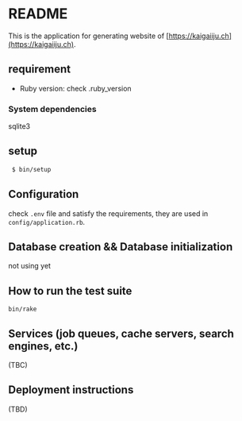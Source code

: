 # README

This is the application for generating website of [https://kaigaiiju.ch](https://kaigaiiju.ch).

## requirement

 * Ruby version: check .ruby_version

### System dependencies

sqlite3

## setup

```bash
 $ bin/setup
```

## Configuration

check `.env` file and satisfy the requirements, they are used in `config/application.rb`.

## Database creation && Database initialization

not using yet

## How to run the test suite

`bin/rake`

## Services (job queues, cache servers, search engines, etc.)

(TBC)

## Deployment instructions

(TBD)
